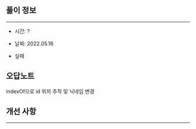 ## 풀이 정보

----
- 시간: ?

- 날짜: 2022.05.16

- 실패


## 오답노트

indexOf으로 id 위치 추적 및 닉네임 변경

## 개선 사항


---


